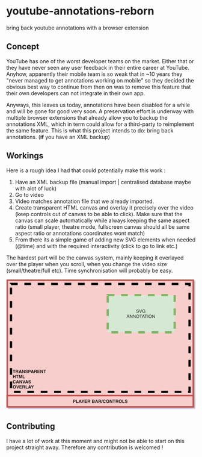 # youtube-annotations-reborn

bring back youtube annotations with a browser extension

## Concept

YouTube has one of the worst developer teams on the market. Either that or they have never seen any user feedback in their entire career at YouTube. Anyhow, apparently their mobile team is so weak that in ~10 years they "never managed to get annotations working on mobile" so they decided the obvious best way to continue from then on was to remove this feature that their own developers can not integrate in their own app.

Anyways, this leaves us today, annotations have been disabled for a while and will be gone for good very soon. A preservation effort is underway with multiple browser extensions that already allow you to backup the annotations XML, which in term could allow for a third-party to reimplement the same feature. This is what this project intends to do: bring back annotations. (**if** you have an XML backup)

## Workings
Here is a rough idea I had that could potentially make this work :

1. Have an XML backup file (manual import | centralised database maybe with alot of luck)
2. Go to video
3. Video matches annotation file that we already imported.
4. Create transparent HTML canvas and overlay it precisely over the video (keep controls out of canvas to be able to click). Make sure that the canvas can scale automatically while always keeping the same aspect ratio (small player, theatre mode, fullscreen canvas should all be same aspect ratio or annotations coordinates wont match)
5. From there its a simple game of adding new SVG elements when needed (@time) and with the required interactivity (click to go to link etc.)

The hardest part will be the canvas system, mainly keeping it overlayed over the player when you scroll, when you change the video size (small/theatre/full etc). Time synchronisation will probably be easy.

![diagram explained](./diagram.png)

## Contributing
I have a lot of work at this moment and might not be able to start on this project straight away. Therefore any contribution is welcomed !
